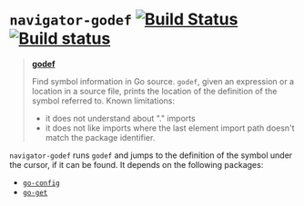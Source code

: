 # `navigator-godef` [![Build Status](https://travis-ci.org/joefitzgerald/navigator-godef.svg?branch=master)](https://travis-ci.org/joefitzgerald/navigator-godef) [![Build status](https://ci.appveyor.com/api/projects/status/kkuftvp09beng3nm/branch/master?svg=true)](https://ci.appveyor.com/project/joefitzgerald/navigator-godef/branch/master)

> **[godef](https://github.com/rogpeppe/godef)**
>
> Find symbol information in Go source. `godef`, given an expression or a
> location in a source file, prints the location of the definition of the
> symbol referred to.
> Known limitations:
>
> - it does not understand about "." imports
> - it does not like imports where the last element import path doesn't match
> the package identifier.

`navigator-godef` runs `godef` and jumps to the definition of the symbol under
the cursor, if it can be found. It depends on the following packages:

* [`go-config`](https://atom.io/packages/go-config)
* [`go-get`](https://atom.io/packages/go-get)
